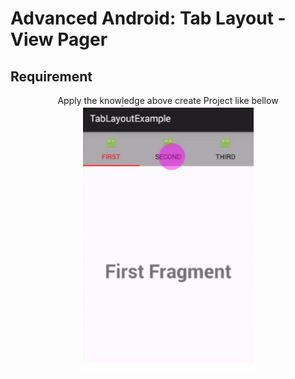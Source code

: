 # Advanced Android: Tab Layout - View Pager
## Requirement
<p align="center">
Apply the knowledge above create Project like bellow<br/>
<img src="/images/advanced-1-lesson-2.PNG" title="Requirement Image">
</p>

